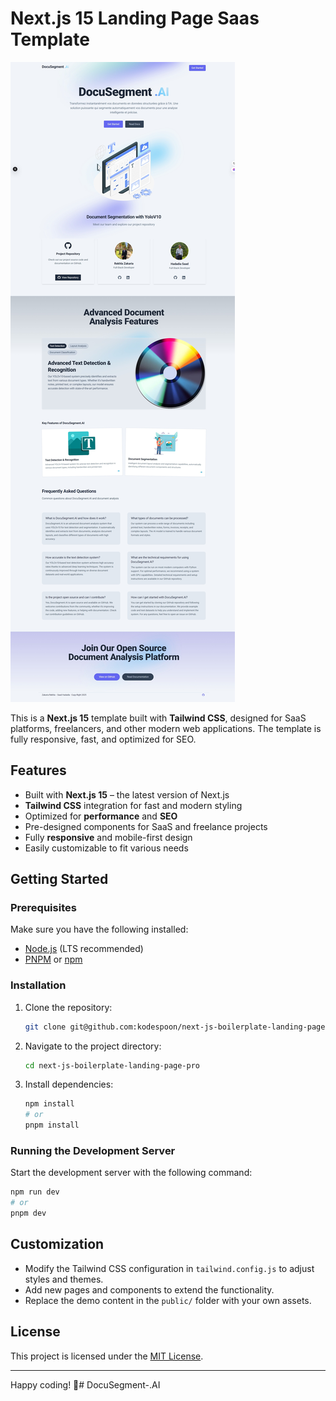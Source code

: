 # Next.js 15 Landing Page Saas Template

![Next.js Template](public/Shot.jpeg)

This is a **Next.js 15** template built with **Tailwind CSS**, designed for SaaS platforms, freelancers, and other modern web applications. The template is fully responsive, fast, and optimized for SEO.

## Features

- Built with **Next.js 15** – the latest version of Next.js
- **Tailwind CSS** integration for fast and modern styling
- Optimized for **performance** and **SEO**
- Pre-designed components for SaaS and freelance projects
- Fully **responsive** and mobile-first design
- Easily customizable to fit various needs

## Getting Started

### Prerequisites

Make sure you have the following installed:

- [Node.js](https://nodejs.org/) (LTS recommended)
- [PNPM](https://pnpm.io/) or [npm](https://www.npmjs.com/)

### Installation

1. Clone the repository:

   ```bash
   git clone git@github.com:kodespoon/next-js-boilerplate-landing-page-pro.git
   ```

2. Navigate to the project directory:

   ```bash
   cd next-js-boilerplate-landing-page-pro
   ```

3. Install dependencies:

   ```bash
   npm install
   # or
   pnpm install
   ```

### Running the Development Server

Start the development server with the following command:

```bash
npm run dev
# or
pnpm dev
```


## Customization

- Modify the Tailwind CSS configuration in `tailwind.config.js` to adjust styles and themes.
- Add new pages and components to extend the functionality.
- Replace the demo content in the `public/` folder with your own assets.

## License

This project is licensed under the [MIT License](LICENSE).

---

Happy coding! 🚀# DocuSegment-.AI
